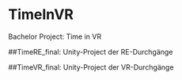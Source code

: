 # TimeInVR
Bachelor Project: Time in VR

##TimeRE_final: 
Unity-Project der RE-Durchgänge

##TimeVR_final:
Unity-Project der VR-Durchgänge
